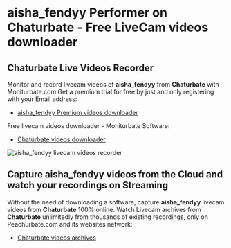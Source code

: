 # aisha_fendyy Performer on Chaturbate - Free LiveCam videos downloader

## Chaturbate Live Videos Recorder

Monitor and record livecam videos of **aisha_fendyy** from **Chaturbate** with Moniturbate.com
Get a premium trial for free by just and only registering with your Email address:
* [aisha_fendyy Premium videos downloader](https://moniturbate.com/request-demo-licence-key.html)

Free livecam videos downloader - Moniturbate Software:
* [Chaturbate videos downloader](https://moniturbate.com/moniturbate-download-software.html)

![aisha_fendyy livecam videos recorder](https://peachurnet.com/templates/moniturbate-software.png)


## Capture aisha_fendyy videos from the Cloud and watch your recordings on Streaming

Without the need of downloading a software, capture **aisha_fendyy** livecam videos from **Chaturbate** 100% online.
Watch Livecam archives from **Chaturbate** unlimitedly from thousands of existing recordings, only on Peachurbate.com and its websites network:
* [Chaturbate videos archives](https://peachurnet.com/)